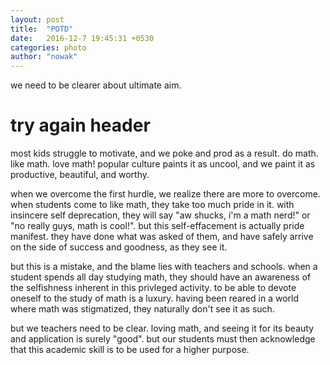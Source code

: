 ```yaml
---
layout: post
title:  "POTD"
date:   2016-12-7 19:45:31 +0530
categories: photo
author: "nowak"
---
```


we need to be clearer about ultimate aim.


# try again header
 
most kids struggle to motivate, and we poke and prod as a result. do math. like math. love math! popular culture paints it as uncool, and we paint it as productive, beautiful, and worthy.

when we overcome the first hurdle, we realize there are more to overcome. when students come to like math, they take too much pride in it. with insincere self deprecation, they will say "aw shucks, i'm a math nerd!" or "no really guys, math is cool!". but this self-effacement is actually pride manifest. they have done what was asked of them, and have safely arrive on the side of success and goodness, as they see it.

but this is a mistake, and the blame lies with teachers and schools. when a student spends all day studying math, they should have an awareness of the selfishness inherent in this privleged activity. to be able to devote oneself to the study of math is a luxury. having been reared in a world where math was stigmatized, they naturally don't see it as such. 

but we teachers need to be clear. loving math, and seeing it for its beauty and application is surely "good". but our students must then acknowledge that this academic skill is to be used for a higher purpose. 

